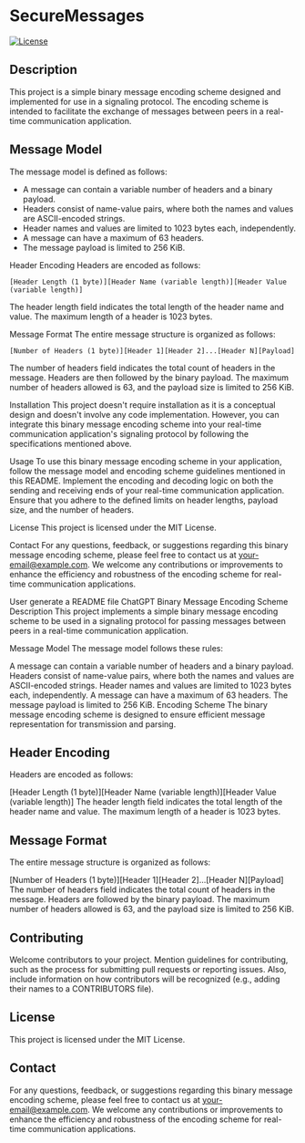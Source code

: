# SecureMessages

[![License](https://img.shields.io/badge/License-MIT-blue.svg)](LICENSE)

## Description

This project is a simple binary message encoding scheme designed and implemented for use in a signaling protocol. The encoding scheme is intended to facilitate the exchange of messages between peers in a real-time communication application.

## Message Model

The message model is defined as follows:

* A message can contain a variable number of headers and a binary payload.
* Headers consist of name-value pairs, where both the names and values are ASCII-encoded strings.
* Header names and values are limited to 1023 bytes each, independently.
* A message can have a maximum of 63 headers.
* The message payload is limited to 256 KiB.
  
Header Encoding
Headers are encoded as follows:

``` 
[Header Length (1 byte)][Header Name (variable length)][Header Value (variable length)]
```

The header length field indicates the total length of the header name and value. The maximum length of a header is 1023 bytes.

Message Format
The entire message structure is organized as follows:

```
[Number of Headers (1 byte)][Header 1][Header 2]...[Header N][Payload]
```
The number of headers field indicates the total count of headers in the message. Headers are then followed by the binary payload. The maximum number of headers allowed is 63, and the payload size is limited to 256 KiB.

Installation
This project doesn't require installation as it is a conceptual design and doesn't involve any code implementation. However, you can integrate this binary message encoding scheme into your real-time communication application's signaling protocol by following the specifications mentioned above.

Usage
To use this binary message encoding scheme in your application, follow the message model and encoding scheme guidelines mentioned in this README. Implement the encoding and decoding logic on both the sending and receiving ends of your real-time communication application. Ensure that you adhere to the defined limits on header lengths, payload size, and the number of headers.

License
This project is licensed under the MIT License.

Contact
For any questions, feedback, or suggestions regarding this binary message encoding scheme, please feel free to contact us at your-email@example.com. We welcome any contributions or improvements to enhance the efficiency and robustness of the encoding scheme for real-time communication applications.




User
generate a README file
ChatGPT
Binary Message Encoding Scheme
Description
This project implements a simple binary message encoding scheme to be used in a signaling protocol for passing messages between peers in a real-time communication application.

Message Model
The message model follows these rules:

A message can contain a variable number of headers and a binary payload.
Headers consist of name-value pairs, where both the names and values are ASCII-encoded strings.
Header names and values are limited to 1023 bytes each, independently.
A message can have a maximum of 63 headers.
The message payload is limited to 256 KiB.
Encoding Scheme
The binary message encoding scheme is designed to ensure efficient message representation for transmission and parsing.

## Header Encoding

Headers are encoded as follows:

[Header Length (1 byte)][Header Name (variable length)][Header Value (variable length)]
The header length field indicates the total length of the header name and value. The maximum length of a header is 1023 bytes.

## Message Format

The entire message structure is organized as follows:

[Number of Headers (1 byte)][Header 1][Header 2]...[Header N][Payload]
The number of headers field indicates the total count of headers in the message. Headers are followed by the binary payload. The maximum number of headers allowed is 63, and the payload size is limited to 256 KiB.

## Contributing

Welcome contributors to your project. Mention guidelines for contributing, such as the process for submitting pull requests or reporting issues. Also, include information on how contributors will be recognized (e.g., adding their names to a CONTRIBUTORS file).

## License
This project is licensed under the MIT License.

## Contact
For any questions, feedback, or suggestions regarding this binary message encoding scheme, please feel free to contact us at your-email@example.com. We welcome any contributions or improvements to enhance the efficiency and robustness of the encoding scheme for real-time communication applications.

